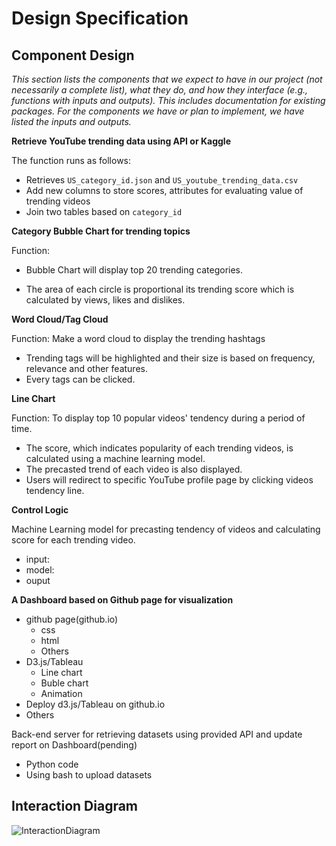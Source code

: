 # Design Specification

## Component Design

*This section lists the components that we expect to have in our project (not necessarily a complete list), what they do, and how they interface (e.g., functions with inputs and outputs). This includes documentation for existing packages. For the components we have or plan to implement, we have listed the inputs and outputs.*



**Retrieve YouTube trending data using API or Kaggle**

The function runs as follows:

- Retrieves `US_category_id.json` and `US_youtube_trending_data.csv`
- Add new columns to store scores, attributes for evaluating value of trending videos
- Join two tables based on `category_id`

**Category Bubble Chart for trending topics**

Function: 

* Bubble Chart will display top 20 trending categories. 

* The area of each circle is proportional its trending score which is calculated by views, likes and dislikes.

**Word Cloud/Tag Cloud**

Function: Make a word cloud to display the trending hashtags

* Trending tags will be highlighted and their size is based on frequency, relevance and other features.
* Every tags can be clicked.

**Line Chart**

Function: To display top 10 popular videos' tendency during a period of time.

* The score, which indicates popularity of each trending videos, is calculated using a machine learning model.
* The precasted trend of each video is also displayed.
* Users will redirect to specific YouTube profile page by clicking videos tendency line.

**Control Logic** 

Machine Learning model for precasting tendency of videos and calculating score for each trending video.

* input:
* model: 
* ouput

**A Dashboard based on Github page for visualization** 

* github page(github.io)
  * css
  * html
  * Others
* D3.js/Tableau
  * Line chart
  * Buble chart
  * Animation 
* Deploy d3.js/Tableau on github.io 
* Others

Back-end server for retrieving datasets using provided API and update report on Dashboard(pending)

* Python code
* Using bash to upload datasets

## Interaction Diagram

![InteractionDiagram](https://mechhucloud.oss-cn-hangzhou.aliyuncs.com/uPic/InteractionDiagram.png)



